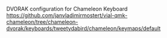 DVORAK configuration for Chameleon Keyboard 
https://github.com/janvladimirmostert/vial-qmk-chameleon/tree/chameleon-dvorak/keyboards/tweetydabird/chameleon/keymaps/default
